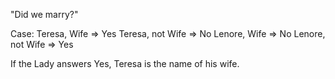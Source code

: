 "Did we marry?"

Case:
Teresa, Wife => Yes
Teresa, not Wife => No
Lenore, Wife => No
Lenore, not Wife => Yes

If the Lady answers Yes, Teresa is the name of his wife.
